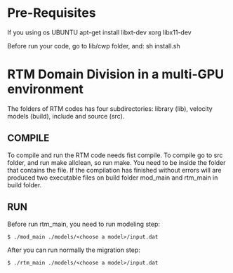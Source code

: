 # Pre-Requisites 
If you using os UBUNTU 
apt-get install libxt-dev xorg libx11-dev

Before run your code, go to lib/cwp folder, and: 
sh install.sh 

# RTM Domain Division in a multi-GPU environment

The folders of RTM codes has four subdirectories: library (lib), velocity models (build), include and source (src).

## COMPILE

To compile and run the RTM code needs fist compile. To compile go to src folder, and run make allclean, so run make. You need to be inside the folder that contains the file. If the compilation has finished without errors will are produced two executable files on build folder mod_main and rtm_main  in build folder.

## RUN
Before run rtm_main, you need to run modeling step: 
```
$ ./mod_main ./models/<choose a model>/input.dat
```

After you can run normally the migration step:
```
$ ./rtm_main ./models/<choose a model>/input.dat
```
